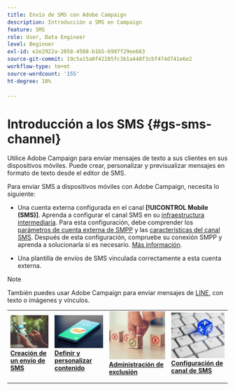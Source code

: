 ```yaml
---
title: Envío de SMS con Adobe Campaign
description: Introducción a SMS en Campaign
feature: SMS
role: User, Data Engineer
level: Beginner
exl-id: e2e2922a-2058-4588-b1b5-6997f29ee663
source-git-commit: 19c5a15a0f42285fc3b1a448f3cbf474d741e6e2
workflow-type: tm+mt
source-wordcount: '155'
ht-degree: 10%

---
```


# Introducción a los SMS {#gs-sms-channel}

Utilice Adobe Campaign para enviar mensajes de texto a sus clientes en sus dispositivos móviles. Puede crear, personalizar y previsualizar mensajes en formato de texto desde el editor de SMS.

Para enviar SMS a dispositivos móviles con Adobe Campaign, necesita lo siguiente:

* Una cuenta externa configurada en el canal **[!UICONTROL Mobile (SMS)]**. Aprenda a configurar el canal SMS en su [infraestructura intermediaria](sms-mid-sourcing.md). Para esta configuración, debe comprender los [parámetros de cuenta externa de SMPP](smpp-external-account.md) y las [características del canal SMS](sms-channel.md).
Después de esta configuración, compruebe su conexión SMPP y aprenda a solucionarla si es necesario. [Más información](smpp-connection.md).

* Una plantilla de envíos de SMS vinculada correctamente a esta cuenta externa.


>[!NOTE]
>
>También puedes usar Adobe Campaign para enviar mensajes de [LINE](../../send/line.md), con texto o imágenes y vínculos.


<table style="table-layout:fixed"><tr style="border: 0;">
<td>
<a href="create-sms.md">
<img alt="Creación de SMS" src="../../assets/do-not-localize/sms-sending.jpg">
</a>
<div><a href="create-sms.md"><strong>Creación de un envío de SMS</strong>
</div>
<p>
</td>
<td>
<a href="sms-content.md">
<img alt="Contenido SMS" src="../../assets/do-not-localize/sms.jpg">
</a>
<div>
<a href="sms-content.md"><strong>Definir y personalizar contenido</strong></a>
</div>
<p></td>
<td>
<a href="sms-audience.md">
<img alt="Público" src="../../assets/do-not-localize/sms-opt-out.jpg">
</a>
<div>
<a href="sms-audience.md"><strong>Administración de exclusión</strong></a>
</div>
<p>
</td>
<td>
<a href="smpp-external-account.md">
<img alt="Configuración" src="../../assets/do-not-localize/sms-config.jpg">
</a>
<div>
<a href="smpp-external-account.md"><strong>Configuración de canal de SMS</strong></a>
</div>
<p>
</td>
</tr></table>
